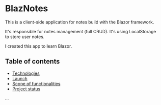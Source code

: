 # BlazNotes
This is a client-side application for notes build with the Blazor framework.

It's responsible for notes management (full CRUD). It's using LocalStorage to store user notes.

I created this app to learn Blazor.

## Table of contents
* [Technologies](#technologies)
* [Launch](#launch)
* [Scope of functionalities](#scope-of-functionalities)
* [Project status](#project-status)

...
